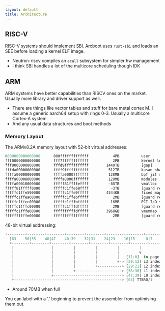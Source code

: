 ```yaml
---
layout: default
title: Architecture
---
```


## RISC-V

RISC-V systems should implement SBI. Arcboot uses `rust-sbi` and loads an SEE before loading a kernel ELF image.

- Neutron-riscv compiles an `ecall` subsystem for simpler hw management
- I think SBI handles a lot of the multicore scheduling though IDK

## ARM

ARM systems have better capabilities than RISCV ones on the market. Usually more library and driver support as well.

- There are things like vector tables and stuff for bare metal cortex M. I assume a generic aarch64 setup with rings 0-3. Usually a multicore Cortex-A system
- And any usual data structures and boot methods

### Memory Layout

The ARMv8.2A memory layout with 52-bit virtual addresses:

```rust
0000000000000000      000fffffffffffff           4PB          user
fff0000000000000      fff7ffffffffffff           2PB          kernel logical memory map
fff8000000000000      fffd9fffffffffff        1440TB          [gap]
fffda00000000000      ffff9fffffffffff         512TB          kasan shadow region
ffffa00000000000      ffffa00007ffffff         128MB          bpf jit region
ffffa00008000000      ffffa0000fffffff         128MB          modules
ffffa00010000000      fffff81ffffeffff         ~88TB          vmalloc
fffff81fffff0000      fffffc1ffe58ffff          ~3TB          [guard region]
fffffc1ffe590000      fffffc1ffe9fffff        4544KB          fixed mappings
fffffc1ffea00000      fffffc1ffebfffff           2MB          [guard region]
fffffc1ffec00000      fffffc1fffbfffff          16MB          PCI I/O space
fffffc1fffc00000      fffffc1fffdfffff           2MB          [guard region]
fffffc1fffe00000      ffffffffffdfffff        3968GB          vmemmap
ffffffffffe00000      ffffffffffffffff           2MB          [guard region]
```

48-bit virtual addressing:

```rust
+--------+--------+--------+--------+--------+--------+--------+--------+
  |63    56|55    48|47    40|39    32|31    24|23    16|15     8|7      0|
  +--------+--------+--------+--------+--------+--------+--------+--------+
   |                 |         |         |         |         |
   |                 |         |         |         |         v
   |                 |         |         |         |   [11:0]  in-page offset
   |                 |         |         |         +-> [20:12] L3 index
   |                 |         |         +-----------> [29:21] L2 index
   |                 |         +---------------------> [38:30] L1 index
   |                 +-------------------------------> [47:39] L0 index
   +-------------------------------------------------> [63] TTBR0/1
```

- Around 70MB when full

You can label with a '.' beginning to prevent the assembler from optimising them out.
